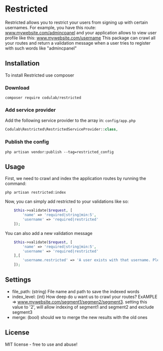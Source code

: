 # Restricted

Restricted allows you to restrict your users from signing up with certain usernames.
For example, you have this route: www.mywebsite.com/admincpanel
and your application allows to view user profile like this: www.mywebsite.com/username
This package can crawl all your routes and return a validation message when a user tries to register with such words like "admincpanel"

## Installation

To install Restricted use composer

### Download

```
composer require codulab/restricted
```

### Add service provider

Add the following service provider to the array in: ```config/app.php```

```php
Codulab\Restricted\RestrictedServiceProvider::class,
```

### Publish the config

```
php artisan vendor:publish --tag=restricted_config
```

## Usage

First, we need to crawl and index the application routes by running the command:

```
php artisan restricted:index
```
Now, you can simply add restricted to your validations like so:

```php
    $this->validate($request, [
        'name' => 'required|string|min:5',
        'username' => 'required|restricted'
    ]);
```
You can also add a new validation message

```php
    $this->validate($request, [
        'name' => 'required|string|min:5',
        'username' => 'required|restricted'
    ],[
    	'username.restricted' => 'A user exists with that username. Please try another or add more characters'
    ]);
```
## Settings

* file_path: (string) File name and path to save the indexed words
* index_level: (int) How deep do u want us to crawl your routes? ExAMPLE => www.mywebsite.com/segment1/segmen2/segment3. setting this value to '2', will allow indexing of segment1 and segment2 and exclude segment3
* merge: (bool) should we to merge the new results with the old ones

## License

MIT license - free to use and abuse!